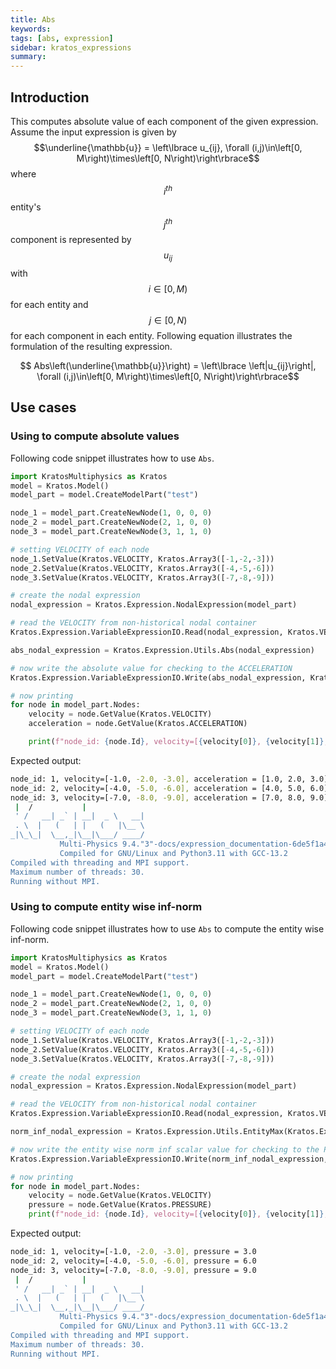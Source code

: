 ```yaml
---
title: Abs
keywords: 
tags: [abs, expression]
sidebar: kratos_expressions
summary: 
---
```


## Introduction

This computes absolute value of each component of the given expression. Assume the input expression is given by $$\underline{\mathbb{u}} = \left\lbrace u_{ij},  \forall (i,j)\in\left[0, M\right)\times\left[0, N\right)\right\rbrace$$ where $$i^{th}$$ entity's $$j^{th}$$ component is represented by $$u_{ij}$$ with $$i\in \left[0, M\right)$$ for each entity and $$j\in \left[0, N\right)$$ for each component in each entity. Following equation illustrates the formulation of the resulting expression.

<p align="center">$$ Abs\left(\underline{\mathbb{u}}\right) = \left\lbrace \left|u_{ij}\right|,  \forall (i,j)\in\left[0, M\right)\times\left[0, N\right)\right\rbrace$$</p>

## Use cases

### Using to compute absolute values
Following code snippet illustrates how to use ```Abs```.
```python
import KratosMultiphysics as Kratos
model = Kratos.Model()
model_part = model.CreateModelPart("test")

node_1 = model_part.CreateNewNode(1, 0, 0, 0)
node_2 = model_part.CreateNewNode(2, 1, 0, 0)
node_3 = model_part.CreateNewNode(3, 1, 1, 0)

# setting VELOCITY of each node
node_1.SetValue(Kratos.VELOCITY, Kratos.Array3([-1,-2,-3]))
node_2.SetValue(Kratos.VELOCITY, Kratos.Array3([-4,-5,-6]))
node_3.SetValue(Kratos.VELOCITY, Kratos.Array3([-7,-8,-9]))

# create the nodal expression
nodal_expression = Kratos.Expression.NodalExpression(model_part)

# read the VELOCITY from non-historical nodal container
Kratos.Expression.VariableExpressionIO.Read(nodal_expression, Kratos.VELOCITY, False)

abs_nodal_expression = Kratos.Expression.Utils.Abs(nodal_expression)

# now write the absolute value for checking to the ACCELERATION
Kratos.Expression.VariableExpressionIO.Write(abs_nodal_expression, Kratos.ACCELERATION, False)

# now printing
for node in model_part.Nodes:
    velocity = node.GetValue(Kratos.VELOCITY)
    acceleration = node.GetValue(Kratos.ACCELERATION)

    print(f"node_id: {node.Id}, velocity=[{velocity[0]}, {velocity[1]}, {velocity[2]}], acceleration = [{acceleration[0]}, {acceleration[1]}, {acceleration[2]}]")
```

Expected output:
```bash
node_id: 1, velocity=[-1.0, -2.0, -3.0], acceleration = [1.0, 2.0, 3.0]
node_id: 2, velocity=[-4.0, -5.0, -6.0], acceleration = [4.0, 5.0, 6.0]
node_id: 3, velocity=[-7.0, -8.0, -9.0], acceleration = [7.0, 8.0, 9.0]
 |  /           |                  
 ' /   __| _` | __|  _ \   __|    
 . \  |   (   | |   (   |\__ \  
_|\_\_|  \__,_|\__|\___/ ____/
           Multi-Physics 9.4."3"-docs/expression_documentation-6de5f1a499-Release-x86_64
           Compiled for GNU/Linux and Python3.11 with GCC-13.2
Compiled with threading and MPI support.
Maximum number of threads: 30.
Running without MPI.
```

### Using to compute entity wise inf-norm
Following code snippet illustrates how to use ```Abs``` to compute the entity wise inf-norm.
```python
import KratosMultiphysics as Kratos
model = Kratos.Model()
model_part = model.CreateModelPart("test")

node_1 = model_part.CreateNewNode(1, 0, 0, 0)
node_2 = model_part.CreateNewNode(2, 1, 0, 0)
node_3 = model_part.CreateNewNode(3, 1, 1, 0)

# setting VELOCITY of each node
node_1.SetValue(Kratos.VELOCITY, Kratos.Array3([-1,-2,-3]))
node_2.SetValue(Kratos.VELOCITY, Kratos.Array3([-4,-5,-6]))
node_3.SetValue(Kratos.VELOCITY, Kratos.Array3([-7,-8,-9]))

# create the nodal expression
nodal_expression = Kratos.Expression.NodalExpression(model_part)

# read the VELOCITY from non-historical nodal container
Kratos.Expression.VariableExpressionIO.Read(nodal_expression, Kratos.VELOCITY, False)

norm_inf_nodal_expression = Kratos.Expression.Utils.EntityMax(Kratos.Expression.Utils.Abs(nodal_expression))

# now write the entity wise norm inf scalar value for checking to the PRESSURE
Kratos.Expression.VariableExpressionIO.Write(norm_inf_nodal_expression, Kratos.PRESSURE, False)

# now printing
for node in model_part.Nodes:
    velocity = node.GetValue(Kratos.VELOCITY)
    pressure = node.GetValue(Kratos.PRESSURE)
    print(f"node_id: {node.Id}, velocity=[{velocity[0]}, {velocity[1]}, {velocity[2]}], pressure = {pressure}")
```

Expected output:
```bash
node_id: 1, velocity=[-1.0, -2.0, -3.0], pressure = 3.0
node_id: 2, velocity=[-4.0, -5.0, -6.0], pressure = 6.0
node_id: 3, velocity=[-7.0, -8.0, -9.0], pressure = 9.0
 |  /           |                  
 ' /   __| _` | __|  _ \   __|    
 . \  |   (   | |   (   |\__ \  
_|\_\_|  \__,_|\__|\___/ ____/
           Multi-Physics 9.4."3"-docs/expression_documentation-6de5f1a499-Release-x86_64
           Compiled for GNU/Linux and Python3.11 with GCC-13.2
Compiled with threading and MPI support.
Maximum number of threads: 30.
Running without MPI.
```
